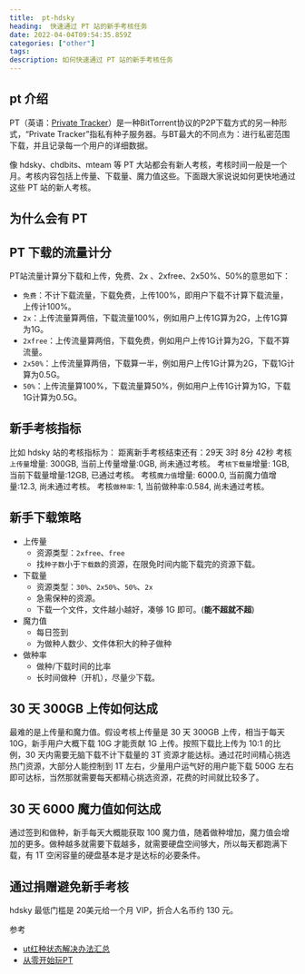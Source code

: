 ```yaml
---
title:  pt-hdsky
heading:  快速通过 PT 站的新手考核任务
date: 2022-04-04T09:54:35.859Z
categories: ["other"]
tags: 
description: 如何快速通过 PT 站的新手考核任务
---
```


## pt 介绍
PT（英语：[Private Tracker](https://zh.wikipedia.org/wiki/PT%E4%B8%8B%E8%BC%89)）是一种BitTorrent协议的P2P下载方式的另一种形式，“Private Tracker”指私有种子服务器。与BT最大的不同点为：进行私密范围下载，并且记录每一个用户的详细数据。

像 hdsky、chdbits、mteam 等 PT 大站都会有新人考核，考核时间一般是一个月。考核内容包括上传量、下载量、魔力值这些。下面跟大家说说如何更快地通过这些 PT 站的新人考核。

## 为什么会有 PT


## PT 下载的流量计分

PT站流量计算分下载和上传，免费、2x 、2xfree、2x50%、50%的意思如下：

- `免费`：不计下载流量，下载免费，上传100%，即用户下载不计算下载流量，上传计100%。
- `2x`：上传流量算两倍，下载流量100%，例如用户上传1G算为2G，上传1G算为1G。
- `2xfree`：上传流量算两倍，下载免费，例如用户上传1G计算为2G，下载不算流量。
- `2x50%`：上传流量算两倍，下载算一半，例如用户上传1G计算为2G，下载1G计算为0.5G。
- `50%`：上传流量算100%，下载流量算50%，例如用户上传1G计算为1G，下载1G计算为0.5G。



## 新手考核指标 

比如 hdsky 站的考核指标为：
距离新手考核结束还有：29天 3时 8分 42秒
考核`上传量`增量: 300GB, 当前上传量增量:0GB, 尚未通过考核。
考`核下载量`增量: 1GB, 当前下载量增量:12GB, 已通过考核。
考核`魔力值`增量: 6000.0, 当前魔力值增量:12.3, 尚未通过考核。
考核`做种率`: 1, 当前做种率:0.584, 尚未通过考核。


## 新手下载策略

- 上传量
    - 资源类型：`2xfree`、`free`
    - 找`种子数`小于`下载数`的资源，在限免时间内能下载完的资源下载。
- 下载量
    - 资源类型：`30%`、`2x50%`、`50%`、`2x`
    - 急需保种的资源。
    - 下载一个文件，文件越小越好，凑够 1G 即可。(**能不超就不超**)
- 魔力值
    - 每日签到
    - 为做种人数少、文件体积大的种子做种
- 做种率
    - 做种/下载时间的比率
    - 长时间做种（开机），尽量少下载。


## 30 天 300GB 上传如何达成

最难的是上传量和魔力值。假设考核上传量是 30 天 300GB 上传，相当于每天 10G，新手用户大概下载 10G 才能贡献 1G 上传。按照下载比上传为 10:1 的比例，30 天内需要无脑下载不计下载量的 3T 资源才能达标。通过花时间精心挑选热门资源，大部分人能控制到 1T 左右，少量用户运气好的用户能下载 500G 左右即可达标，当然那就需要每天都精心挑选资源，花费的时间就比较多了。


## 30 天 6000 魔力值如何达成

通过签到和做种，新手每天大概能获取 100 魔力值，随着做种增加，魔力值会增加的更多。做种越多就需要下载越多，就需要硬盘空间够大，所以每天都跑满下载，有 1T 空闲容量的硬盘基本是才是达标的必要条件。

## 通过捐赠避免新手考核

hdsky 最低门槛是 20美元给一个月 VIP，折合人名币约 130 元。 


参考
- [ut红种状态解决办法汇总](https://blog.csdn.net/qq_34419607/article/details/93432554)
- [从零开始玩PT](https://www.i4k.xyz/article/u012558210/106538528)